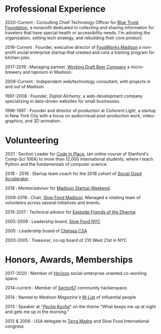 # Professional Experience

2020-Current
:   Consulting Chief Technology Officer for [Blue Trunk Foundation], a nonprofit dedicated to collecting and sharing information for travelers that have special health or accessibility needs. I'm advising the organization, setting tech strategy, and rebuilding their core product.

2016-Current
:   Founder, executive director of [FoodWorks Madison] a non-profit social enterprise startup that created and runs a training program for kitchen jobs.

2017-2019
:   Managing partner, [Working Draft Beer Company][WDBC] a micro-brewery and taproom in Madison.

2008-Current
:   Independent web/technology consultant, with projects in and out of Madison

1997-2008
:   Founder, *Digital Alchemy*, a web-development company specializing in data-driven websites for small businesses.

1996-1997
:   Founder and director of production at *Coherent Light*, a startup in New York City with a focus on audio/visual post-production work, video-graphics, and 3D animation.


# Volunteering

2021
:   Section Leader for [Code In Place], (an online course of Stanford's Comp-Sci 106A) to more than 12,000 international students, where I teach Python and the fundamentals of computer science.

2018 - 2019
:   Startup team coach for the 2018 cohort of [Social Good Accelerator][SGA].

2018
:   Mentor/advisor for [Madison Startup Weekend].

2009-2018
:   Chair, [Slow Food Madison]. Managed a rotating team of volunteers across several initiatives and events.

2015-2017
:   Technical advisor for [Eastside Friends of the Dharma].

2005-2009
:   Leadership board, [Slow Food NYC]

2005
:   Leadership board of [Chelsea CSA]

2003-2005
:   Treasurer, co-op board of 210 West 21st in NYC



[Chelsea CSA]: http://www.chelseacsa.org/
[210W21st]: http://streeteasy.com/building/210-west-21-street-new_york
[Slow Food NYC]: http://slowfoodnyc.org
[Slow Food Madison]: http://slowfoodmadison.org
[sf details]: slowfood.html
[FoodWorks Madison]: http://www.foodworksmadison.org
[fwmsn details]: social_work.html
[SGA]: https://socialgoodmadison.org/accelerator
[Madison Startup Weekend]: https://www.swmadison.com/2018-recap
[Eastside Friends of the Dharma]: http://esfod.org/
[WDBC]: https://www.workingdraftbeer.com/

# Honors, Awards, Memberships

2017-2020
:   Member of [Horizon] social-enterprise oriented co-working space.

2014-current
:   Member of [Sector67] community hackerspace.

2014
:   Named to *Madison Magazine's* [M-List] of influential people

2013
:   Speaker at "*[Pecha Kucha]*" on the theme "What keeps me up at night and gets me up in the morning."

2012 & 2006
:   USA delegate to [Terra Madre] and Slow Food International congress

[Pecha Kucha]: http://www.pechakucha.org/
[Sector67]: http://sector67.org
[M-List]: http://www.channel3000.com/madison-magazine/business-city-life/the-m-list-2014-foodtastic/30732740
[Terra Madre]: http://www.terramadre.info/en/
[Horizon]: https://horizoncw.com/community-partnerships
[Blue Trunk Foundation]: https://www.bluetrunk.org/
[Code In Place]: https://codeinplace.stanford.edu/